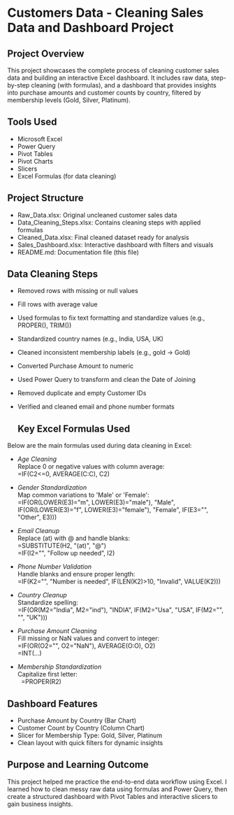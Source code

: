 # Customers Data - Cleaning Sales Data and Dashboard Project

## Project Overview
This project showcases the complete process of cleaning customer sales data and building an interactive Excel dashboard. It includes raw data, step-by-step cleaning (with formulas), and a dashboard that provides insights into purchase amounts and customer counts by country, filtered by membership levels (Gold, Silver, Platinum).

## Tools Used
- Microsoft Excel
- Power Query
- Pivot Tables
- Pivot Charts
- Slicers
- Excel Formulas (for data cleaning)

## Project Structure
- Raw_Data.xlsx: Original uncleaned customer sales data
- Data_Cleaning_Steps.xlsx: Contains cleaning steps with applied formulas
- Cleaned_Data.xlsx: Final cleaned dataset ready for analysis
- Sales_Dashboard.xlsx: Interactive dashboard with filters and visuals
- README.md: Documentation file (this file)

## Data Cleaning Steps
- Removed rows with missing or null values
- Fill rows with average value
- Used formulas to fix text formatting and standardize values (e.g., PROPER(), TRIM())
- Standardized country names (e.g., India, USA, UK)
- Cleaned inconsistent membership labels (e.g., gold → Gold)
- Converted Purchase Amount to numeric
- Used Power Query to transform and clean the Date of Joining
- Removed duplicate and empty Customer IDs
- Verified and cleaned email and phone number formats

   ## Key Excel Formulas Used

Below are the main formulas used during data cleaning in Excel:

- *Age Cleaning*  
  Replace 0 or negative values with column average:  
  =IF(C2<=0, AVERAGE(C:C), C2)

- *Gender Standardization*  
  Map common variations to 'Male' or 'Female':  
  =IF(OR(LOWER(E3)="m", LOWER(E3)="male"), "Male", IF(OR(LOWER(E3)="f", LOWER(E3)="female"), "Female", IF(E3="", "Other", E3)))

- *Email Cleanup*  
  Replace (at) with @ and handle blanks:  
  =SUBSTITUTE(H2, "(at)", "@")  
  =IF(I2="", "Follow up needed", I2)

- *Phone Number Validation*  
  Handle blanks and ensure proper length:  
  =IF(K2="", "Number is needed", IF(LEN(K2)>10, "Invalid", VALUE(K2)))

- *Country Cleanup*  
  Standardize spelling:  
  =IF(OR(M2="India", M2="ind"), "INDIA", IF(M2="Usa", "USA", IF(M2="", "", "UK")))

- *Purchase Amount Cleaning*  
  Fill missing or NaN values and convert to integer:  
  =IF(OR(O2="", O2="NaN"), AVERAGE(O:O), O2)  
  =INT(...)

- *Membership Standardization*  
  Capitalize first letter:  
  =PROPER(R2)

## Dashboard Features
- Purchase Amount by Country (Bar Chart)
- Customer Count by Country (Column Chart)
- Slicer for Membership Type: Gold, Silver, Platinum
- Clean layout with quick filters for dynamic insights

## Purpose and Learning Outcome
This project helped me practice the end-to-end data workflow using Excel. I learned how to clean messy raw data using formulas and Power Query, then create a structured dashboard with Pivot Tables and interactive slicers to gain business insights.
